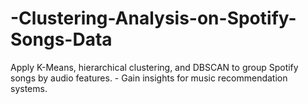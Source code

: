 # -Clustering-Analysis-on-Spotify-Songs-Data
Apply K-Means, hierarchical clustering, and DBSCAN to group Spotify songs by audio features. - Gain insights for music recommendation systems.
